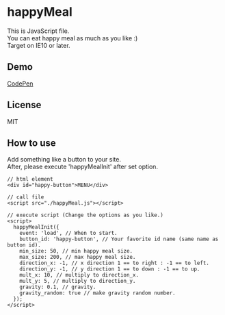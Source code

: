 # happyMeal
This is JavaScript file.  
You can eat happy meal as much as you like :)  
Target on IE10 or later.
## Demo
[CodePen](https://codepen.io/toshiya-marukubo/pen/GRjgZMG)
## License
MIT
## How to use
Add something like a button to your site.  
After, please execute 'happyMealInit' after set option.
```
// html element
<div id="happy-button">MENU</div>

// call file
<script src="./happyMeal.js"></script>

// execute script (Change the options as you like.)
<script>
  happyMealInit({
    event: 'load', // When to start.
    button_id: 'happy-button', // Your favorite id name (same name as button id).
    min_size: 50, // min happy meal size.
    max_size: 200, // max happy meal size.
    direction_x: -1, // x direction 1 == to right : -1 == to left.
    direction_y: -1, // y direction 1 == to down : -1 == to up.
    mult_x: 10, // multiply to direction_x.
    mult_y: 5, // multiply to direction_y.
    gravity: 0.1, // gravity.
    gravity_random: true // make gravity random number.
  });
</script>
```
